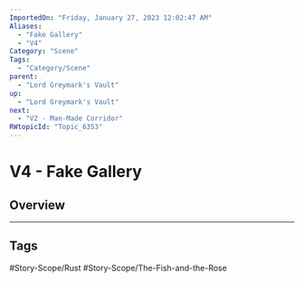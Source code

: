 ```yaml
---
ImportedOn: "Friday, January 27, 2023 12:02:47 AM"
Aliases:
  - "Fake Gallery"
  - "V4"
Category: "Scene"
Tags:
  - "Category/Scene"
parent:
  - "Lord Greymark's Vault"
up:
  - "Lord Greymark's Vault"
next:
  - "V2 - Man-Made Corridor"
RWtopicId: "Topic_6353"
---
```

# V4 - Fake Gallery
## Overview

---
## Tags
#Story-Scope/Rust #Story-Scope/The-Fish-and-the-Rose


